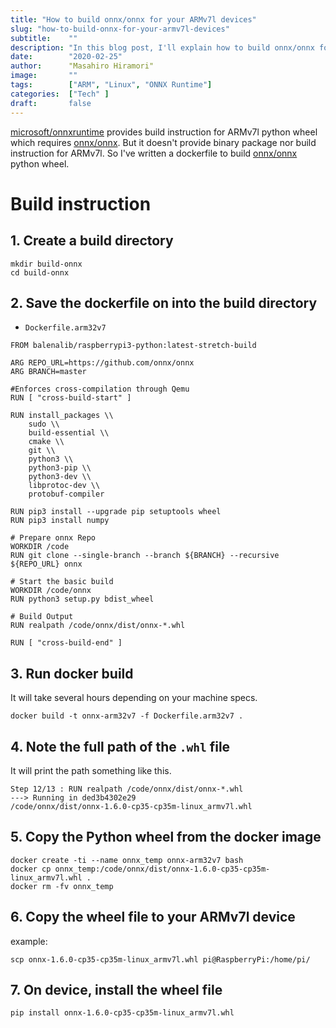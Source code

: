 ```yaml
---
title: "How to build onnx/onnx for your ARMv7l devices"
slug: "how-to-build-onnx-for-your-armv7l-devices"
subtitle:    ""
description: "In this blog post, I'll explain how to build onnx/onnx for ARMv7l devices."
date:        "2020-02-25"
author:      "Masahiro Hiramori"
image:       ""
tags:        ["ARM", "Linux", "ONNX Runtime"]
categories:  ["Tech" ]
draft:       false
---
```


[microsoft/onnxruntime](https://github.com/microsoft/onnxruntime) provides build instruction for ARMv7l python wheel which requires [onnx/onnx](https://github.com/onnx/onnx). But it doesn't provide binary package nor build instruction for ARMv7l. So I've written a dockerfile to build [onnx/onnx](https://github.com/onnx/onnx) python wheel.


# Build instruction

## 1. Create a build directory

```
mkdir build-onnx
cd build-onnx
```

## 2. Save the dockerfile on into the build directory

- `Dockerfile.arm32v7`

```
FROM balenalib/raspberrypi3-python:latest-stretch-build

ARG REPO_URL=https://github.com/onnx/onnx
ARG BRANCH=master

#Enforces cross-compilation through Qemu
RUN [ "cross-build-start" ]

RUN install_packages \\
    sudo \\
    build-essential \\
    cmake \\
    git \\
    python3 \\
    python3-pip \\
    python3-dev \\
    libprotoc-dev \\
    protobuf-compiler

RUN pip3 install --upgrade pip setuptools wheel
RUN pip3 install numpy

# Prepare onnx Repo
WORKDIR /code
RUN git clone --single-branch --branch ${BRANCH} --recursive ${REPO_URL} onnx

# Start the basic build
WORKDIR /code/onnx
RUN python3 setup.py bdist_wheel

# Build Output
RUN realpath /code/onnx/dist/onnx-*.whl

RUN [ "cross-build-end" ]
```

## 3. Run docker build

It will take several hours depending on your machine specs.

```
docker build -t onnx-arm32v7 -f Dockerfile.arm32v7 .
```

## 4. Note the full path of the `.whl` file

It will print the path something like this.

```
Step 12/13 : RUN realpath /code/onnx/dist/onnx-*.whl
---> Running in ded3b4302e29
/code/onnx/dist/onnx-1.6.0-cp35-cp35m-linux_armv7l.whl
```

## 5. Copy the Python wheel from the docker image

```
docker create -ti --name onnx_temp onnx-arm32v7 bash
docker cp onnx_temp:/code/onnx/dist/onnx-1.6.0-cp35-cp35m-linux_armv7l.whl .
docker rm -fv onnx_temp
```

## 6. Copy the wheel file to your ARMv7l device

example:

```
scp onnx-1.6.0-cp35-cp35m-linux_armv7l.whl pi@RaspberryPi:/home/pi/
```

## 7. On device, install the wheel file

```
pip install onnx-1.6.0-cp35-cp35m-linux_armv7l.whl
```